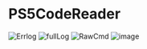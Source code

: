 # PS5CodeReader
![Errlog](https://github.com/RustyRaindeer/PS5CodeReader/assets/6859581/1117e540-d669-4e66-a5bc-55ec4355d640)
![fullLog](https://github.com/RustyRaindeer/PS5CodeReader/assets/6859581/ce874890-afab-4bde-b5aa-bc116cdeb8a2)
![RawCmd](https://github.com/RustyRaindeer/PS5CodeReader/assets/6859581/1c7897d6-8c16-4827-90e1-f740d0246629)
![image](https://github.com/amoamare/PS5CodeReader/assets/15149902/dced1bb1-2632-40c6-af06-8f851e5eeb78)
